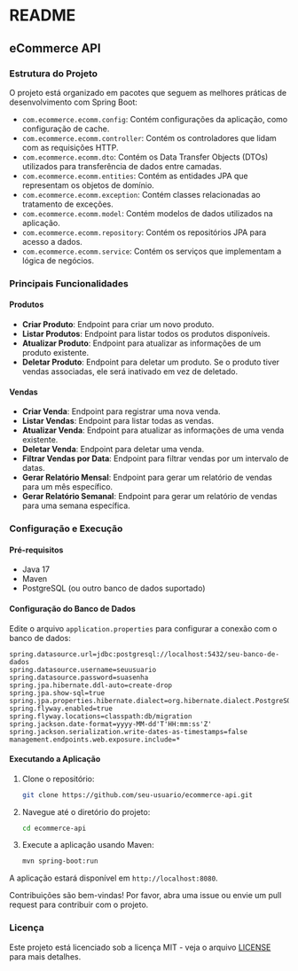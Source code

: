 # README

## eCommerce API

### Estrutura do Projeto

O projeto está organizado em pacotes que seguem as melhores práticas de desenvolvimento com Spring Boot:

- `com.ecommerce.ecomm.config`: Contém configurações da aplicação, como configuração de cache.
- `com.ecommerce.ecomm.controller`: Contém os controladores que lidam com as requisições HTTP.
- `com.ecommerce.ecomm.dto`: Contém os Data Transfer Objects (DTOs) utilizados para transferência de dados entre camadas.
- `com.ecommerce.ecomm.entities`: Contém as entidades JPA que representam os objetos de domínio.
- `com.ecommerce.ecomm.exception`: Contém classes relacionadas ao tratamento de exceções.
- `com.ecommerce.ecomm.model`: Contém modelos de dados utilizados na aplicação.
- `com.ecommerce.ecomm.repository`: Contém os repositórios JPA para acesso a dados.
- `com.ecommerce.ecomm.service`: Contém os serviços que implementam a lógica de negócios.

### Principais Funcionalidades

#### Produtos

- **Criar Produto**: Endpoint para criar um novo produto.
- **Listar Produtos**: Endpoint para listar todos os produtos disponíveis.
- **Atualizar Produto**: Endpoint para atualizar as informações de um produto existente.
- **Deletar Produto**: Endpoint para deletar um produto. Se o produto tiver vendas associadas, ele será inativado em vez de deletado.

#### Vendas

- **Criar Venda**: Endpoint para registrar uma nova venda.
- **Listar Vendas**: Endpoint para listar todas as vendas.
- **Atualizar Venda**: Endpoint para atualizar as informações de uma venda existente.
- **Deletar Venda**: Endpoint para deletar uma venda.
- **Filtrar Vendas por Data**: Endpoint para filtrar vendas por um intervalo de datas.
- **Gerar Relatório Mensal**: Endpoint para gerar um relatório de vendas para um mês específico.
- **Gerar Relatório Semanal**: Endpoint para gerar um relatório de vendas para uma semana específica.

### Configuração e Execução

#### Pré-requisitos

- Java 17
- Maven
- PostgreSQL (ou outro banco de dados suportado)

#### Configuração do Banco de Dados

Edite o arquivo `application.properties` para configurar a conexão com o banco de dados:

```properties
spring.datasource.url=jdbc:postgresql://localhost:5432/seu-banco-de-dados
spring.datasource.username=seuusuario
spring.datasource.password=suasenha
spring.jpa.hibernate.ddl-auto=create-drop
spring.jpa.show-sql=true
spring.jpa.properties.hibernate.dialect=org.hibernate.dialect.PostgreSQLDialect
spring.flyway.enabled=true
spring.flyway.locations=classpath:db/migration
spring.jackson.date-format=yyyy-MM-dd'T'HH:mm:ss'Z'
spring.jackson.serialization.write-dates-as-timestamps=false
management.endpoints.web.exposure.include=*
```

#### Executando a Aplicação

1. Clone o repositório:

   ```sh
   git clone https://github.com/seu-usuario/ecommerce-api.git
   ```

2. Navegue até o diretório do projeto:

   ```sh
   cd ecommerce-api
   ```

3. Execute a aplicação usando Maven:

   ```sh
   mvn spring-boot:run
   ```

A aplicação estará disponível em `http://localhost:8080`.

Contribuições são bem-vindas! Por favor, abra uma issue ou envie um pull request para contribuir com o projeto.

### Licença

Este projeto está licenciado sob a licença MIT - veja o arquivo [LICENSE](LICENSE) para mais detalhes.
